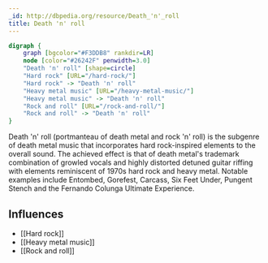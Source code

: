```yaml
---
_id: http://dbpedia.org/resource/Death_'n'_roll
title: Death 'n' roll
---
```


```dot
digraph {
	graph [bgcolor="#F3DDB8" rankdir=LR]
	node [color="#26242F" penwidth=3.0]
	"Death 'n' roll" [shape=circle]
	"Hard rock" [URL="/hard-rock/"]
	"Hard rock" -> "Death 'n' roll"
	"Heavy metal music" [URL="/heavy-metal-music/"]
	"Heavy metal music" -> "Death 'n' roll"
	"Rock and roll" [URL="/rock-and-roll/"]
	"Rock and roll" -> "Death 'n' roll"
}
```

Death 'n' roll (portmanteau of death metal and rock 'n' roll) is the subgenre of death metal music that incorporates hard rock-inspired elements to the overall sound. The achieved effect is that of death metal's trademark combination of growled vocals and highly distorted detuned guitar riffing with elements reminiscent of 1970s hard rock and heavy metal. Notable examples include Entombed, Gorefest, Carcass, Six Feet Under, Pungent Stench and the Fernando Colunga Ultimate Experience.

## Influences
- [[Hard rock]]
- [[Heavy metal music]]
- [[Rock and roll]]
